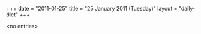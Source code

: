 +++
date = "2011-01-25"
title = "25 January 2011 (Tuesday)"
layout = "daily-diet"
+++

\<no entries\>